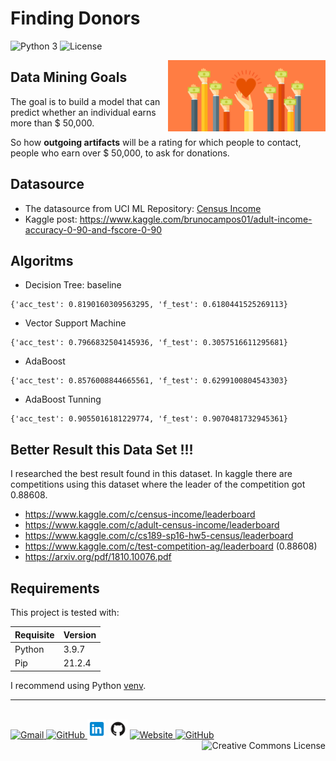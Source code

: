 # Finding Donors
![Python 3](https://img.shields.io/badge/Python-3-red.svg)
![License](https://img.shields.io/badge/Code%20License-MIT-red.svg)

<img src="references/donors.gif" align="right" height=auto width=50%/>

## **Data Mining Goals**
The goal is to build a model that can predict whether an individual earns more than $ 50,000.

So how **outgoing artifacts** will be a rating for which people to contact, people who earn over $ 50,000, to ask for donations.


## Datasource
- The datasource from UCI ML Repository: [Census Income](https://archive.ics.uci.edu/ml/datasets/Census+Income)
- Kaggle post: https://www.kaggle.com/brunocampos01/adult-income-accuracy-0-90-and-fscore-0-90

## Algoritms
- Decision Tree: baseline
```
{'acc_test': 0.8190160309563295, 'f_test': 0.6180441525269113}
```

- Vector Support Machine
```
{'acc_test': 0.7966832504145936, 'f_test': 0.3057516611295681}
```

- AdaBoost
```
{'acc_test': 0.8576008844665561, 'f_test': 0.6299100804543303}
```

- AdaBoost Tunning
```
{'acc_test': 0.9055016181229774, 'f_test': 0.9070481732945361}
```

## **Better Result this Data Set !!!**
I researched the best result found in this dataset. In kaggle there are competitions using this dataset where the leader of the competition got 0.88608.
- https://www.kaggle.com/c/census-income/leaderboard
- https://www.kaggle.com/c/adult-census-income/leaderboard
- https://www.kaggle.com/c/cs189-sp16-hw5-census/leaderboard
- https://www.kaggle.com/c/test-competition-ag/leaderboard (0.88608)
- https://arxiv.org/pdf/1810.10076.pdf


## Requirements
This project is tested with:

| Requisite      | Version  |
|----------------|----------|
| Python         | 3.9.7    |
| Pip            | 21.2.4   |

I recommend using Python [venv](https://github.com/brunocampos01/becoming-a-expert-python#virtual-environment).

---


<p  align="left">
<br/>
<a href="mailto:brunocampos01@gmail.com" target="_blank"><img src="https://github.com/brunocampos01/devops/blob/master/images/email.png" alt="Gmail" width="30">
</a>
<a href="https://stackoverflow.com/users/8329698/bruno-campos" target="_blank"><img src="https://github.com/brunocampos01/devops/blob/master/images/stackoverflow.png" alt="GitHub" width="30">
</a>
<a href="https://www.linkedin.com/in/brunocampos01" target="_blank"><img src="https://github.com/brunocampos01/devops/blob/master/images/linkedin.png" alt="LinkedIn" width="30"></a>
<a href="https://github.com/brunocampos01" target="_blank"><img src="https://github.com/brunocampos01/devops/blob/master/images/github.png" alt="GitHub" width="30"></a>
<a href="https://brunocampos01.netlify.app/" target="_blank"><img src="https://github.com/brunocampos01/devops/blob/master/images/blog.png" alt="Website" width="30">
</a>
<a href="https://medium.com/@brunocampos01" target="_blank"><img src="https://github.com/brunocampos01/devops/blob/master/images/medium.png" alt="GitHub" width="30">
</a>
<a rel="license" href="http://creativecommons.org/licenses/by-sa/4.0/"><img alt="Creative Commons License" style="border-width:0" src="https://i.creativecommons.org/l/by-sa/4.0/88x31.png",  align="right" /></a><br/>
</p>
